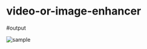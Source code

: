 # video-or-image-enhancer



#output


![sample](https://github.com/user-attachments/assets/797fff5b-2576-4536-b714-328ef3799650)
